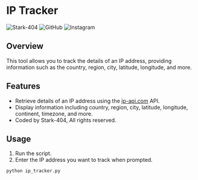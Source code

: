 # IP Tracker

![Stark-404](https://img.shields.io/badge/Coded%20By-Stark--404-magenta)
![GitHub](https://img.shields.io/badge/GitHub-STARK--404-green)
![Instagram](https://img.shields.io/badge/Instagram-la1uuuuu-blue)

## Overview

This tool allows you to track the details of an IP address, providing information such as the country, region, city, latitude, longitude, and more.

## Features

- Retrieve details of an IP address using the [ip-api.com](http://ip-api.com) API.
- Display information including country, region, city, latitude, longitude, continent, timezone, and more.
- Coded by Stark-404, All rights reserved.

## Usage

1. Run the script.
2. Enter the IP address you want to track when prompted.

```bash
python ip_tracker.py
```
